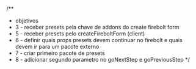 /**
 * objetivos
 * 3 - receber presets pela chave de addons do create firebolt form
 * 5 - receber presets pelo createFireboltForm (client)
 * 6 - definir quais props presets devem continuar no firebolt e quais devem ir para um pacote externo
 * 7 - criar primeiro pacote de presets
 * 8 - adicionar segundo parametro no goNextStep e goPreviousStep
 */
